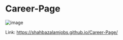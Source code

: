 # Career-Page
![image](https://user-images.githubusercontent.com/125631878/233803569-2bdc7d1b-44cd-45bf-9f88-d2407d92fc47.png)

Link: https://shahbazalamjobs.github.io/Career-Page/
